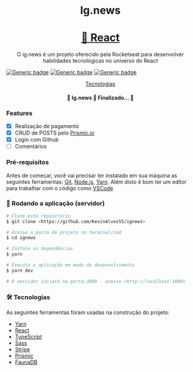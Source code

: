 <h1 align="center">
  Ig.news
</h1>
<h1 align="center">
    <a href="https://pt-br.reactjs.org/">🔗 React</a>
</h1>
<p align="center">O ig.news é um projeto oferecido pela Rocketseat para desenvolver habilidades tecnológicas no universo do React</p>

[![Generic badge](https://img.shields.io/badge/Payment-Stripe-<COLOR>.svg)](https://shields.io/)
[![Generic badge](https://img.shields.io/badge/CMS-JAMstack-yellow.svg)](https://shields.io/)
[![Generic badge](https://img.shields.io/badge/FaunaDB-Database-blue.svg)](https://shields.io/)

<p align="center">
 <a href="#tecnologias">Tecnologias</a>
</p>

<h4 align="center"> 
	🚧  Ig.news 🚀 Finalizado...  🚧
</h4>

### Features

- [x] Realização de pagamento
- [x] CRUD de POSTS pelo [Prismic.io](https://prismic.io/)
- [x] Login com Github
- [ ] Comentários

### Pré-requisitos

Antes de começar, você vai precisar ter instalado em sua máquina as seguintes ferramentas:
[Git](https://git-scm.com), [Node.js](https://nodejs.org/en/), [Yarn](https://yarnpkg.com/). 
Além disto é bom ter um editor para trabalhar com o código como [VSCode](https://code.visualstudio.com/)

### 🎲 Rodando a aplicação (servidor)

```bash
# Clone este repositório
$ git clone <https://github.com/KevinAlves55/ignews>

# Acesse a pasta do projeto no terminal/cmd
$ cd ignews

# Instale as dependências
$ yarn

# Execute a aplicação em modo de desenvolvimento
$ yarn dev

# O servidor inciará na porta:3000 - acesse <http://localhost:3000>
```

### 🛠 Tecnologias

As seguintes ferramentas foram usadas na construção do projeto:

- [Yarn](https://yarnpkg.com/)
- [React](https://pt-br.reactjs.org/)
- [TypeScript](https://www.typescriptlang.org/)
- [Sass](https://sass-lang.com/)
- [Stripe](https://stripe.com/br)
- [Prismic](https://prismic.io/)
- [FaunaDB](https://fauna.com/)

